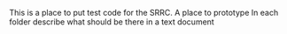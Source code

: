 This is a place to put test code for the SRRC.
A place to prototype
In each folder describe what should be there in a text document
